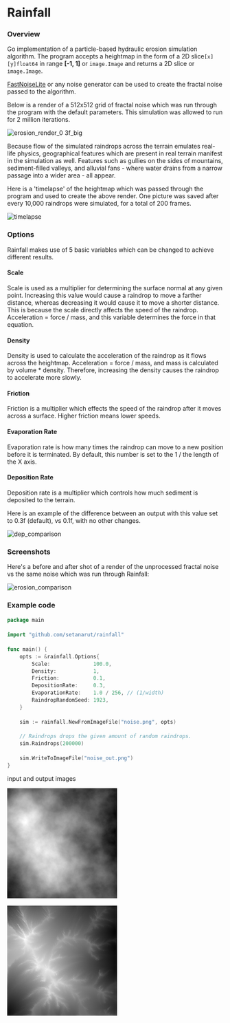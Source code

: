 # Rainfall

### Overview

Go implementation of a particle-based hydraulic erosion simulation algorithm. The program accepts a heightmap in the form of a 2D slice`[x][y]float64` in range **[-1, 1]** or `image.Image` and returns a 2D slice or `image.Image`.

[FastNoiseLite](https://github.com/Auburn/FastNoiseLite/tree/master/Go) or any noise generator can be used to create the fractal noise passed to the algorithm.

Below is a render of a 512x512 grid of fractal noise which was run through the program with the default parameters. This simulation was allowed to run for 2 million iterations.

![erosion_render_0 3f_big](https://user-images.githubusercontent.com/10524511/139001604-97ba0026-a51f-4287-a97f-a799ddcdb8ab.png)

Because flow of the simulated raindrops across the terrain emulates real-life physics, geographical features which are present in real terrain manifest in the simulation as well. Features such as gullies on the sides of mountains, sediment-filled valleys, and alluvial fans - where water drains from a narrow passage into a wider area - all appear. 

Here is a 'timelapse' of the heightmap which was passed through the program and used to create the above render. One picture was saved after every 10,000 raindrops were simulated, for a total of 200 frames.

![timelapse](https://user-images.githubusercontent.com/10524511/138622825-fabf351c-52b1-4fd0-a5fd-cb2d1ebd7e9a.gif)

### Options

Rainfall makes use of 5 basic variables which can be changed to achieve different results.

#### Scale

Scale is used as a multiplier for determining the surface normal at any given point. Increasing this value would cause a raindrop to move a farther distance, whereas decreasing it would cause it to move a shorter distance. This is because the scale directly affects the speed of the raindrop. Acceleration = force / mass, and this variable determines the force in that equation.

#### Density

Density is used to calculate the acceleration of the raindrop as it flows across the heightmap. Acceleration = force / mass, and mass is calculated by volume * density. Therefore, increasing the density causes the raindrop to accelerate more slowly.

#### Friction

Friction is a multiplier which effects the speed of the raindrop after it moves across a surface. Higher friction means lower speeds.

#### Evaporation Rate

Evaporation rate is how many times the raindrop can move to a new position before it is terminated. By default, this number is set to the 1 / the length of the X axis.

#### Deposition Rate

Deposition rate is a multiplier which controls how much sediment is deposited to the terrain.

Here is an example of the difference between an output with this value set to 0.3f (default), vs 0.1f, with no other changes.

![dep_comparison](https://user-images.githubusercontent.com/10524511/139002315-5c8c647f-3ff5-4f12-bbcc-2f9374afe5f7.png)

### Screenshots

Here's a before and after shot of a render of the unprocessed fractal noise vs the same noise which was run through Rainfall:

![erosion_comparison](https://user-images.githubusercontent.com/10524511/139002320-41b00560-6958-4f69-a5ee-ff8ffab1a139.png)

### Example code

```go
package main

import "github.com/setanarut/rainfall"

func main() {
	opts := &rainfall.Options{
		Scale:              100.0,
		Density:            1,
		Friction:           0.1,
		DepositionRate:     0.3,
		EvaporationRate:    1.0 / 256, // (1/width)
		RaindropRandomSeed: 1923,
	}

	sim := rainfall.NewFromImageFile("noise.png", opts)

	// Raindrops drops the given amount of random raindrops.
	sim.Raindrops(200000)

	sim.WriteToImageFile("noise_out.png")
}
```

input and output images

![input](./examples/test_sim/noise.png)

![output](./examples/test_sim/noise_out.png)
